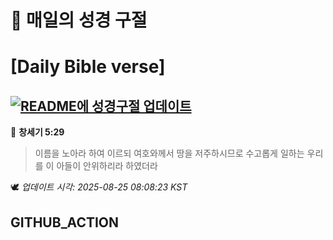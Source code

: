 # 🙏 매일의 성경 구절
# [Daily Bible verse]
## [![README에 성경구절 업데이트](https://github.com/DONGSUKA/first_test/actions/workflows/update-readme-bible.yml/badge.svg)](https://github.com/DONGSUKA/first_test/actions/workflows/update-readme-bible.yml)
<!-- START_BIBLE_VERSE -->
📖 **창세기 5:29**
> 이름을 노아라 하여 이르되 여호와께서 땅을 저주하시므로 수고롭게 일하는 우리를 이 아들이 안위하리라 하였더라

🕊️ _업데이트 시각: 2025-08-25 08:08:23 KST_
  <!-- END_BIBLE_VERSE -->
## GITHUB_ACTION
